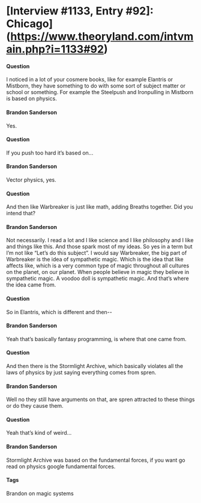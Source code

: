 # [Interview #1133, Entry #92]: Chicago](https://www.theoryland.com/intvmain.php?i=1133#92)

#### Question

I noticed in a lot of your cosmere books, like for example Elantris or Mistborn, they have something to do with some sort of subject matter or school or something. For example the Steelpush and Ironpulling in Mistborn is based on physics.

#### Brandon Sanderson

Yes.

#### Question

If you push too hard it’s based on...

#### Brandon Sanderson

Vector physics, yes.

#### Question

And then like Warbreaker is just like math, adding Breaths together. Did you intend that?

#### Brandon Sanderson

Not necessarily. I read a lot and I like science and I like philosophy and I like and things like this. And those spark most of my ideas. So yes in a term but I’m not like “Let’s do this subject”. I would say Warbreaker, the big part of Warbreaker is the idea of sympathetic magic. Which is the idea that like affects like, which is a very common type of magic throughout all cultures on the planet, on our planet. When people believe in magic they believe in sympathetic magic. A voodoo doll is sympathetic magic. And that’s where the idea came from.

#### Question

So in Elantris, which is different and then--

#### Brandon Sanderson

Yeah that’s basically fantasy programming, is where that one came from.

#### Question

And then there is the Stormlight Archive, which basically violates all the laws of physics by just saying everything comes from spren.

#### Brandon Sanderson

Well no they still have arguments on that, are spren attracted to these things or do they cause them.

#### Question

Yeah that’s kind of weird…

#### Brandon Sanderson

Stormlight Archive was based on the fundamental forces, if you want go read on physics google fundamental forces.

#### Tags

Brandon on magic systems

